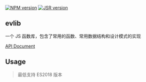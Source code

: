 [![NPM version][npm]][npm-url]
[![JSR version][jsr]][jsr-url]

[npm]: https://img.shields.io/npm/v/evlib.svg
[npm-url]: https://npmjs.com/package/evlib
[jsr]: https://jsr.io/badges/@asn/evlib
[jsr-url]: https://jsr.io/@asn/evlib

## evlib

一个 JS 函数库，包含了常用的函数、常用数据结构和设计模式的实现

[API Document](https://jsr.io/@asn/evlib/doc)

## Usage

> 最低支持 ES2018 版本

